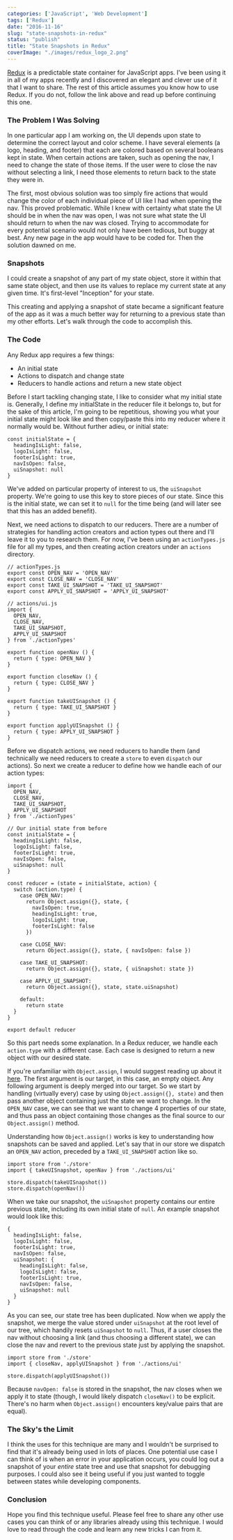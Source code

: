 ```yaml
---
categories: ['JavaScript', 'Web Development']
tags: ['Redux']
date: "2016-11-16"
slug: "state-snapshots-in-redux"
status: "publish"
title: "State Snapshots in Redux"
coverImage: "./images/redux_logo_2.png"
---
```


[Redux](http://redux.js.org/) is a predictable state container for JavaScript apps. I've been using it in all of my apps recently and I discovered an elegant and clever use of it that I want to share. The rest of this article assumes you know how to use Redux. If you do not, follow the link above and read up before continuing this one.

### The Problem I Was Solving

In one particular app I am working on, the UI depends upon state to determine the correct layout and color scheme. I have several elements (a logo, heading, and footer) that each are colored based on several booleans kept in state. When certain actions are taken, such as opening the nav, I need to change the state of those items. If the user were to close the nav without selecting a link, I need those elements to return back to the state they were in.

The first, most obvious solution was too simply fire actions that would change the color of each individual piece of UI like I had when opening the nav. This proved problematic. While I knew with certainty what state the UI should be in when the nav was open, I was not sure what state the UI should return to when the nav was closed. Trying to accommodate for every potential scenario would not only have been tedious, but buggy at best. Any new page in the app would have to be coded for. Then the solution dawned on me.

### Snapshots

I could create a snapshot of any part of my state object, store it within that same state object, and then use its values to replace my current state at any given time. It's first-level "Inception" for your state.

This creating and applying a snapshot of state became a significant feature of the app as it was a much better way for returning to a previous state than my other efforts. Let's walk through the code to accomplish this.

### The Code

Any Redux app requires a few things:

- An initial state
- Actions to dispatch and change state
- Reducers to handle actions and return a new state object

Before I start tackling changing state, I like to consider what my initial state is. Generally, I define my initialState in the reducer file it belongs to, but for the sake of this article, I'm going to be repetitious, showing you what your initial state might look like and then copy/paste this into my reducer where it normally would be. Without further adieu, or initial state:

```
const initialState = {
  headingIsLight: false,
  logoIsLight: false,
  footerIsLight: true,
  navIsOpen: false,
  uiSnapshot: null
}

```

We've added on particular property of interest to us, the `uiSnapshot` property. We're going to use this key to store pieces of our state. Since this is the initial state, we can set it to `null` for the time being (and will later see that this has an added benefit).

Next, we need actions to dispatch to our reducers. There are a number of strategies for handling action creators and action types out there and I'll leave it to you to research them. For now, I've been using an `actionTypes.js` file for all my types, and then creating action creators under an `actions` directory.

```
// actionTypes.js
export const OPEN_NAV = 'OPEN_NAV'
export const CLOSE_NAV = 'CLOSE_NAV'
export const TAKE_UI_SNAPSHOT = 'TAKE_UI_SNAPSHOT'
export const APPLY_UI_SNAPSHOT = 'APPLY_UI_SNAPSHOT'

// actions/ui.js
import {
  OPEN_NAV,
  CLOSE_NAV,
  TAKE_UI_SNAPSHOT,
  APPLY_UI_SNAPSHOT
} from './actionTypes'

export function openNav () {
  return { type: OPEN_NAV }
}

export function closeNav () {
  return { type: CLOSE_NAV }
}

export function takeUISnapshot () {
  return { type: TAKE_UI_SNAPSHOT }
}

export function applyUISnapshot () {
  return { type: APPLY_UI_SNAPSHOT }
}

```

Before we dispatch actions, we need reducers to handle them (and technically we need reducers to create a `store` to even `dispatch` our actions). So next we create a reducer to define how we handle each of our action types:

```
import {
  OPEN_NAV,
  CLOSE_NAV,
  TAKE_UI_SNAPSHOT,
  APPLY_UI_SNAPSHOT
} from './actionTypes'

// Our initial state from before
const initialState = {
  headingIsLight: false,
  logoIsLight: false,
  footerIsLight: true,
  navIsOpen: false,
  uiSnapshot: null
}

const reducer = (state = initialState, action) {
  switch (action.type) {
    case OPEN_NAV:
      return Object.assign({}, state, {
        navIsOpen: true,
        headingIsLight: true,
        logoIsLight: true,
        footerIsLight: false
      })

    case CLOSE_NAV:
      return Object.assign({}, state, { navIsOpen: false })

    case TAKE_UI_SNAPSHOT:
      return Object.assign({}, state, { uiSnapshot: state })

    case APPLY_UI_SNAPSHOT:
      return Object.assign({}, state, state.uiSnapshot)

    default:
      return state
  }
}

export default reducer

```

So this part needs some explanation. In a Redux reducer, we handle each `action.type` with a different case. Each case is designed to return a new object with our desired state.

If you're unfamiliar with `Object.assign`, I would suggest reading up about it [here](https://developer.mozilla.org/en-US/docs/Web/JavaScript/Reference/Global_Objects/Object/assign). The first argument is our target, in this case, an empty object. Any following argument is deeply merged into our target. So we start by handling (virtually every) case by using `Object.assign({}, state)` and then pass another object containing just the state we want to change. In the `OPEN_NAV` case, we can see that we want to change 4 properties of our state, and thus pass an object containing those changes as the final source to our `Object.assign()` method.

Understanding how `Object.assign()` works is key to understanding how snapshots can be saved and applied. Let's say that in our store we dispatch an `OPEN_NAV` action, preceded by a `TAKE_UI_SNAPSHOT` action like so.

```
import store from './store'
import { takeUISnapshot, openNav } from './actions/ui'

store.dispatch(takeUISnapshot())
store.dispatch(openNav())

```

When we take our snapshot, the `uiSnapshot` property contains our entire previous state, including its own initial state of `null`. An example snapshot would look like this:

```
{
  headingIsLight: false,
  logoIsLight: false,
  footerIsLight: true,
  navIsOpen: false,
  uiSnapshot: {
    headingIsLight: false,
    logoIsLight: false,
    footerIsLight: true,
    navIsOpen: false,
    uiSnapshot: null
  }
}

```

As you can see, our state tree has been duplicated. Now when we apply the snapshot, we merge the value stored under `uiSnapshot` at the root level of our tree, which handily resets `uiSnapshot` to `null`. Thus, if a user closes the nav without choosing a link (and thus choosing a different state), we can close the nav and revert to the previous state just by applying the snapshot.

```
import store from './store'
import { closeNav, applyUISnapshot } from './actions/ui'

store.dispatch(applyUISnapshot())

```

Because `navOpen: false` is stored in the snapshot, the nav closes when we apply it to state (though, I would likely dispatch `closeNav()` to be explicit. There's no harm when `Object.assign()` encounters key/value pairs that are equal).

### The Sky's the Limit

I think the uses for this technique are many and I wouldn't be surprised to find that it's already being used in lots of places. One potential use case I can think of is when an error in your application occurs, you could log out a snapshot of your _entire_ state tree and use that snapshot for debugging purposes. I could also see it being useful if you just wanted to toggle between states while developing components.

### Conclusion

Hope you find this technique useful. Please feel free to share any other use cases you can think of or any libraries already using this technique. I would love to read through the code and learn any new tricks I can from it.
